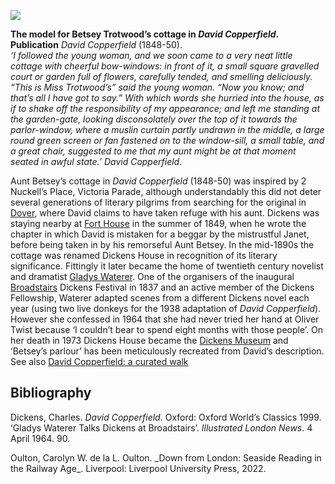 <a href="https://www.kent-maps.online"><img src="https://kent-map.github.io/mdpress/juncture/ve-button.png"></a>
<param ve-config
       title="2 Nuckell’s Place, Victoria Parade, Broadstairs" 
       banner="https://raw.githubusercontent.com/kent-map/images/main/dickens/David_Copperfield_banner.jpg"
       author="Professor Carolyn W. de la L. Oulton"
       layout="vtl">

<param title="Bleak House" eid="Q4925737">
<param title="Broadstairs" eid="Q922739">
<param title="Canterbury" eid="Q29303">
<param title="Charles Dickens" eid="Q5686">
<param title="Chatham" eid="Q729006">
<param title="David Copperfield" eid="Q189811">

**The model for Betsey Trotwood’s cottage in _David Copperfield_.**   
**Publication** _David Copperfield_ (1848-50).   
_‘I followed the young woman, and we soon came to a very neat little cottage with cheerful bow-windows: in front of it, a small square gravelled court or garden full of flowers, carefully tended, and smelling deliciously.   
“This is Miss Trotwood’s” said the young woman. “Now you know; and that’s all I have got to say.” With which words she hurried into the house, as if to shake off the responsibility of my appearance; and left me standing at the garden-gate, looking disconsolately over the top of it towards the parlor-window, where a muslin curtain partly undrawn in the middle, a large round green screen or fan fastened on to the window-sill, a small table, and a great chair, suggested to me that my aunt might be at that moment seated in awful state.’_
_David Copperfield_.
<param ve-image url="https://upload.wikimedia.org/wikipedia/commons/d/d8/David_Copperfield_%281850%29_%2814593575778%29.jpg" label="David Copperfield, 1850" attribution="Internet Archive Book Images, No restrictions, via Wikimedia Commons">

Aunt Betsey’s cottage in _David Copperfield_ (1848-50) was inspired by 2 Nuckell’s Place, Victoria Parade, although understandably this did not deter several generations of literary pilgrims from searching for the original in [Dover](/dickens/dickens-dover), where David claims to have taken refuge with his aunt. Dickens was staying nearby at [Fort House](/dickens/dickens-fort-house) in the summer of 1849, when he wrote the chapter in which David is mistaken for a beggar by the mistrustful Janet, before being taken in by his remorseful Aunt Betsey. In the mid-1890s the cottage was renamed Dickens House in recognition of its literary significance. Fittingly it later became the home of twentieth century novelist and dramatist [Gladys Waterer](/20c/20c-waterer-biography). One of the organisers of the inaugural [Broadstairs](/dickens/dickens-broadstairs) Dickens Festival in 1837 and an active member of the Dickens Fellowship, Waterer adapted scenes from a different Dickens novel each year (using two live donkeys for the 1938 adaptation of _David Copperfield_). However she confessed in 1964 that she had never tried her hand at Oliver Twist because ‘I couldn’t bear to spend eight months with those people’. On her death in 1973 Dickens House became the [Dickens Museum](https://www.thanet.gov.uk/info-pages/dickens-house-museum/) and ‘Betsey’s parlour’ has been meticulously recreated from David’s description.    
See also [David Copperfield: a curated walk](/dickens/david-copperfield-curated-walk)
<param ve-image url="https://stor.artstor.org/stor/14998065-2aae-464e-9015-45036a05a19b" label="2 Nuckell's Place later became Dickens House. Or - to add to the confusion - Dickens' House">

## Bibliography
Dickens, Charles. _David Copperfield_. Oxford: Oxford World’s Classics 1999.  
‘Gladys Waterer Talks Dickens at Broadstairs’. _Illustrated London News_. 4 April 1964. 90.   
<param ve-image url="https://upload.wikimedia.org/wikipedia/commons/6/6c/David_Copperfield.jpg" label="David Copperfield" attribution="Wikimedia commons">
Oulton, Carolyn W. de la L. Oulton. _Down from London: Seaside Reading in the Railway Age_. Liverpool: Liverpool University Press, 2022.
